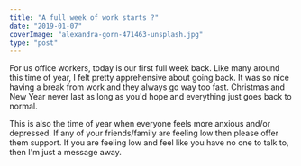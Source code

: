```yaml
---
title: "A full week of work starts ?"
date: "2019-01-07"
coverImage: "alexandra-gorn-471463-unsplash.jpg"
type: "post"
---
```


For us office workers, today is our first full week back. Like many around this time of year, I felt pretty apprehensive about going back. It was so nice having a break from work and they always go way too fast. Christmas and New Year never last as long as you'd hope and everything just goes back to normal.

This is also the time of year when everyone feels more anxious and/or depressed. If any of your friends/family are feeling low then please offer them support. If you are feeling low and feel like you have no one to talk to, then I'm just a message away.
